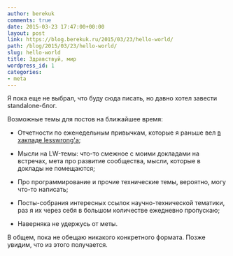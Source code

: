 ```yaml
---
author: berekuk
comments: true
date: 2015-03-23 17:47:00+00:00
layout: post
link: https://blog.berekuk.ru/2015/03/23/hello-world/
path: /blog/2015/03/23/hello-world/
slug: hello-world
title: Здравствуй, мир
wordpress_id: 1
categories:
- meta
---
```


Я пока еще не выбрал, что буду сюда писать, но давно хотел завести standalone-блог.

Возможные темы для постов на ближайшее время:

	
* Отчетности по еженедельным привычкам, которые я раньше вел [в хакпаде lesswrong'а](https://lesswrong-ru.hackpad.com/--DH0tkvBGpeA#:h=Слава);

* Мысли на LW-темы: что-то смежное с моими докладами на встречах, мета про развитие сообщества, мысли, которые в доклады не помещаются;

* Про программирование и прочие технические темы, вероятно, могу что-то написать;

* Посты-собрания интересных ссылок научно-технической тематики, раз я их через себя в большом количестве ежедневно пропускаю;

* Наверняка не удержусь от меты.


В общем, пока не обещаю никакого конкретного формата. Позже увидим, что из этого получается.
